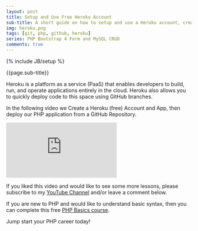 ```yaml
---
layout: post
title: Setup and Use Free Heroku Account
sub-title: A short guide on how to setup and use a Heroku account, create an app and publish a PHP application from GitHub.
img: heroku.png
tags: [git, php, github, heroku]
series: PHP Bootstrap 4 Form and MySQL CRUD
comments: true
---
```

{% include JB/setup %}

{{page.sub-title}}

<!--more-->
Heroku is a platform as a service (PaaS) that enables developers to build, run, and operate applications entirely in the cloud. Heroku also allows you to quickly deploy code to this space using GitHub branches. 

In the following video we Create a Heroku (free) Account and App, then deploy our PHP application from a GitHub Repository. 

<div class="well embed-container">
    <iframe  src="https://www.youtube.com/embed/0E20ILr5yHE" frameborder="0" allow="accelerometer; autoplay; encrypted-media; gyroscope; picture-in-picture" allowfullscreen></iframe>
</div>

If you liked this video and would like to see some more lessons, please subscribe to my [YouTube Channel](http://bit.ly/2JlTIs4) and/or leave a comment below.


If you are new to PHP and would like to understand basic syntax, then you can complete this free [PHP Basics course](http://bit.ly/2nEh7NT). 

Jump start your PHP career today!

